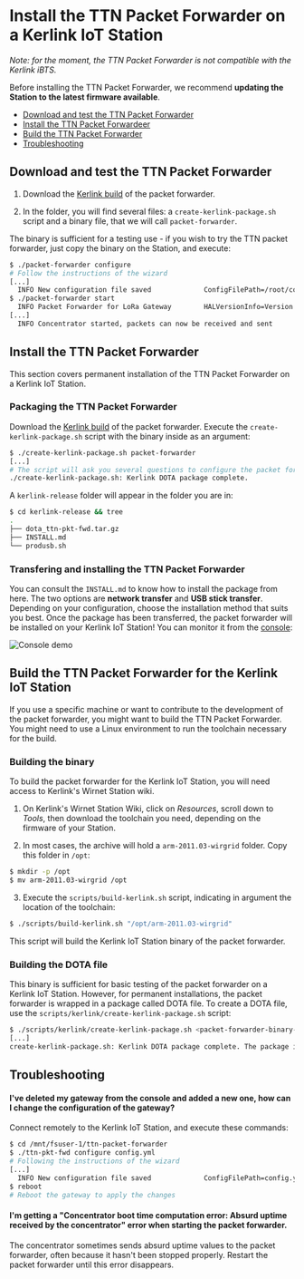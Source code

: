 # Install the TTN Packet Forwarder on a Kerlink IoT Station

*Note: for the moment, the TTN Packet Forwarder is not compatible with the Kerlink iBTS.*

Before installing the TTN Packet Forwarder, we recommend **updating the Station to the latest firmware available**.

+ [Download and test the TTN Packet Forwarder](#download-test)
+ [Install the TTN Packet Forwardeer](#install)
+ [Build the TTN Packet Forwarder](#build)
+ [Troubleshooting](#troubleshooting)

## <a name="download-test"></a>Download and test the TTN Packet Forwarder

1. Download the [Kerlink build](https://ttnreleases.blob.core.windows.net/packet_forwarder/master/kerlink-iot-station-pktfwd.zip) of the packet forwarder.

2. In the folder, you will find several files: a `create-kerlink-package.sh` script and a binary file, that we will call `packet-forwarder`.

The binary is sufficient for a testing use - if you wish to try the TTN packet forwarder, just copy the binary on the Station, and execute:

```bash
$ ./packet-forwarder configure
# Follow the instructions of the wizard
[...]
  INFO New configuration file saved             ConfigFilePath=/root/config.yml
$ ./packet-forwarder start
  INFO Packet Forwarder for LoRa Gateway        HALVersionInfo=Version: 4.0.0; Options: native;
[...]
  INFO Concentrator started, packets can now be received and sent
```

## <a name="install"></a>Install the TTN Packet Forwarder

This section covers permanent installation of the TTN Packet Forwarder on a Kerlink IoT Station.

### Packaging the TTN Packet Forwarder

Download the [Kerlink build](https://ttnreleases.blob.core.windows.net/packet-forwarder/master/kerlink-iot-station-pktfwd.tar.gz) of the packet forwarder. Execute the `create-kerlink-package.sh` script with the binary inside as an argument:

```bash
$ ./create-kerlink-package.sh packet-forwarder
[...]
# The script will ask you several questions to configure the packet forwarder.
./create-kerlink-package.sh: Kerlink DOTA package complete.
```

A `kerlink-release` folder will appear in the folder you are in:

```bash
$ cd kerlink-release && tree
.
├── dota_ttn-pkt-fwd.tar.gz
├── INSTALL.md
└── produsb.sh
```

### Transfering and installing the TTN Packet Forwarder

You can consult the `INSTALL.md` to know how to install the package from here. The two options are **network transfer** and **USB stick transfer**. Depending on your configuration, choose the installation method that suits you best. Once the package has been transferred, the packet forwarder will be installed on your Kerlink IoT Station! You can monitor it from the [console](https://console.thethingsnetwork.org):

![Console demo](https://github.com/TheThingsNetwork/packet_forwarder/raw/master/docs/INSTALL_INSTRUCTIONS/console.gif)

## <a name="build"></a>Build the TTN Packet Forwarder for the Kerlink IoT Station

If you use a specific machine or want to contribute to the development of the packet forwarder, you might want to build the TTN Packet Forwarder. You might need to use a Linux environment to run the toolchain necessary for the build.

### Building the binary

To build the packet forwarder for the Kerlink IoT Station, you will need access to Kerlink's Wirnet Station wiki.

1. On Kerlink's Wirnet Station Wiki, click on *Resources*, scroll down to *Tools*, then download the toolchain you need, depending on the firmware of your Station.

2. In most cases, the archive will hold a `arm-2011.03-wirgrid` folder. Copy this folder in `/opt`:

```bash
$ mkdir -p /opt
$ mv arm-2011.03-wirgrid /opt
```

3. Execute the `scripts/build-kerlink.sh` script, indicating in argument the location of the toolchain:

```bash
$ ./scripts/build-kerlink.sh "/opt/arm-2011.03-wirgrid"
```

This script will build the Kerlink IoT Station binary of the packet forwarder.

### Building the DOTA file

This binary is sufficient for basic testing of the packet forwarder on a Kerlink IoT Station. However, for permanent installations, the packet forwarder is wrapped in a package called DOTA file. To create a DOTA file, use the `scripts/kerlink/create-kerlink-package.sh` script:

```bash
$ ./scripts/kerlink/create-kerlink-package.sh <packet-forwarder-binary-path>
[...]
create-kerlink-package.sh: Kerlink DOTA package complete. The package is available in kerlink-release/. Consult the INSTALL.md file to know how to install the package on your Kerlink IoT Station!
```

## <a name="troubleshooting"></a>Troubleshooting

#### I've deleted my gateway from the console and added a new one, how can I change the configuration of the gateway?

Connect remotely to the Kerlink IoT Station, and execute these commands:

```bash
$ cd /mnt/fsuser-1/ttn-packet-forwarder
$ ./ttn-pkt-fwd configure config.yml
# Following the instructions of the wizard
[...]
  INFO New configuration file saved             ConfigFilePath=config.yml
$ reboot
# Reboot the gateway to apply the changes
```

#### I'm getting a "Concentrator boot time computation error: Absurd uptime received by the concentrator" error when starting the packet forwarder.

The concentrator sometimes sends absurd uptime values to the packet forwarder, often because it hasn't been stopped properly. Restart the packet forwarder until this error disappears.
